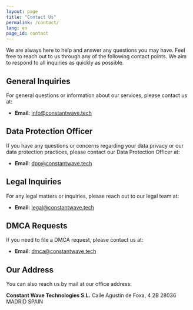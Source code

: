 ```yaml
---
layout: page
title: "Contact Us"
permalink: /contact/
lang: en
page_id: contact
---
```


We are always here to help and answer any questions you may have. Feel free to reach out to us through any of the following contact points. We aim to respond to all inquiries as quickly as possible.

## General Inquiries
For general questions or information about our services, please contact us at:
- **Email**: [info@constantwave.tech](mailto:info@constantwave.tech)

## Data Protection Officer
If you have any questions or concerns regarding your data privacy or our data protection practices, please contact our Data Protection Officer at:
- **Email**: [dpo@constantwave.tech](mailto:dpo@constantwave.tech)

## Legal Inquiries
For any legal matters or inquiries, please reach out to our legal team at:
- **Email**: [legal@constantwave.tech](mailto:legal@constantwave.tech)

## DMCA Requests
If you need to file a DMCA request, please contact us at:
- **Email**: [dmca@constantwave.tech](mailto:dmca@constantwave.tech)

## Our Address
You can also reach us by mail at our office address:

**Constant Wave Technologies S.L.**
Calle Agustin de Foxa, 4
2B
28036 MADRID
SPAIN